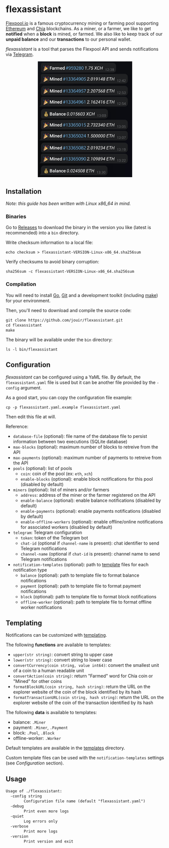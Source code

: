 # flexassistant

[Flexpool.io](https://www.flexpool.io/) is a famous cryptocurrency mining or farming pool supporting
[Ethereum](https://ethereum.org/en/) and [Chia](https://www.chia.net/) blockchains. As a miner, or a farmer, we like to
get **notified** when a **block** is mined, or farmed. We also like to keep track of our **unpaid balance** and our
**transactions** to our personal wallet.

*flexassistant* is a tool that parses the Flexpool API and sends notifications via [Telegram](https://telegram.org/).

<p align="center">
    <img src="static/screenshot.jpg" width="300" />
</p>


## Installation

*Note: this guide has been written with Linux x86_64 in mind.*

### Binaries

Go to [Releases](https://github.com/jouir/flexassistant/releases) to download the binary in the version you like (latest is recommended) into a `bin` directory.

Write checksum information to a local file:

```
echo checksum > flexassistant-VERSION-Linux-x86_64.sha256sum
```

Verify checksums to avoid binary corruption:

```
sha256sum -c flexassistant-VERSION-Linux-x86_64.sha256sum
```

### Compilation

You will need to install [Go](https://golang.org/dl/), [Git](https://git-scm.com/) and a development toolkit (including [make](https://linux.die.net/man/1/make)) for your environment.

Then, you'll need to download and compile the source code:

```
git clone https://github.com/jouir/flexassistant.git
cd flexassistant
make
```

The binary will be available under the `bin` directory:

```
ls -l bin/flexassistant
```

## Configuration

*flexassistant* can be configured using a YaML file. By default, the `flexassistant.yaml` file is used but it can be another file provided by the `-config` argument.

As a good start, you can copy the configuration file example:

```
cp -p flexassistant.yaml.example flexassistant.yaml
```

Then edit this file at will.

Reference:
* `database-file` (optional): file name of the database file to persist information between two executions (SQLite database)
* `max-blocks` (optional): maximum number of blocks to retreive from the API
* `max-payments` (optional): maximum number of payments to retreive from the API
* `pools` (optional): list of pools
    * `coin`: coin of the pool (ex: `eth`, `xch`)
    * `enable-blocks` (optional): enable block notifications for this pool (disabled by default)
* `miners` (optional): list of miners and/or farmers
    * `address`: address of the miner or the farmer registered on the API
    * `enable-balance` (optional): enable balance notifications (disabled by default)
    * `enable-payments` (optional): enable payments notifications (disabled by default)
    * `enable-offline-workers` (optional): enable offline/online notifications for associated workers (disabled by default)
* `telegram`: Telegram configuration
    * `token`: token of the Telegram bot
    * `chat-id` (optional if `channel-name` is present): chat identifier to send Telegram notifications
    * `channel-name` (optional if `chat-id` is present): channel name to send Telegram notifications
* `notification-templates` (optional): path to [template](https://pkg.go.dev/text/template) files for each notification type
    * `balance` (optional): path to template file to format balance notifications
    * `payment` (optional): path to template file to format payment notifications
    * `block` (optional): path to template file to format block notifications
    * `offline-worker` (optional): path to template file to format offline worker notifications

## Templating

Notifications can be customized with [templating](https://pkg.go.dev/text/template).

The following **functions** are available to templates:
* `upper(str string)`: convert string to upper case
* `lower(str string)`: convert string to lower case
* `convertCurrency(coin string, value int64)`: convert the smallest unit of a coin to a human readable unit
* `convertAction(coin string)`: return "Farmed" word for Chia coin or "Mined" for other coins
* `formatBlockURL(coin string, hash string)`: return the URL on the explorer website of the coin of the block identified by its hash
* `formatTransactionURL(coin string, hash string)`: return the URL on the explorer website of the coin of the transaction identified by its hash

The following **data** is available to templates:
* balance: `.Miner`
* payment: `.Miner`, `.Payment`
* block: `.Pool`, `.Block`
* offline-worker: `.Worker`

Default templates are available in the [templates](templates) directory.

Custom template files can be used with the `notification-templates` settings (see _Configuration_ section).

## Usage

```
Usage of ./flexassistant:
  -config string
        Configuration file name (default "flexassistant.yaml")
  -debug
        Print even more logs
  -quiet
        Log errors only
  -verbose
        Print more logs
  -version
        Print version and exit
```

